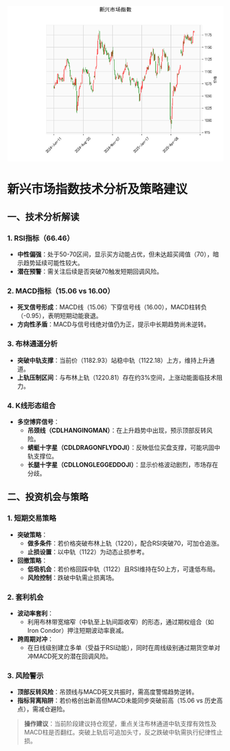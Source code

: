 ![图](msci.png)



# 新兴市场指数技术分析及策略建议

## 一、技术分析解读

### 1. RSI指标（66.46）
- **中性偏强**：处于50-70区间，显示买方动能占优，但未达超买阈值（70），暗示趋势延续可能性较大。
- **潜在预警**：需关注后续是否突破70触发短期回调风险。

### 2. MACD指标（15.06 vs 16.00）
- **死叉信号形成**：MACD线（15.06）下穿信号线（16.00），MACD柱转负（-0.95），表明短期动能衰退。
- **方向性矛盾**：MACD与信号线绝对值仍为正，提示中长期趋势尚未逆转。

### 3. 布林通道分析
- **突破中轨支撑**：当前价（1182.93）站稳中轨（1122.18）上方，维持上升通道。
- **上轨压制区间**：与布林上轨（1220.81）存在约3%空间，上涨动能面临技术阻力。

### 4. K线形态组合
- **多空博弈信号**：  
  - **吊颈线（CDLHANGINGMAN）**：在上升趋势中出现，预示顶部反转风险。  
  - **蜻蜓十字星（CDLDRAGONFLYDOJI）**：反映低位买盘支撑，可能巩固中轨支撑位。  
  - **长腿十字星（CDLLONGLEGGEDDOJI）**：显示价格波动剧烈，市场存在分歧。

## 二、投资机会与策略

### 1. 短期交易策略
- **突破策略**：  
  - **做多条件**：若价格突破布林上轨（1220），配合RSI突破70，可加仓追涨。  
  - **止损设置**：以中轨（1122）为动态止损参考。  
- **回撤策略**：  
  - **低吸机会**：若价格回踩中轨（1122）且RSI维持在50上方，可逢低布局。  
  - **风险控制**：跌破中轨需止损离场。

### 2. 套利机会
- **波动率套利**：  
  - 利用布林带宽缩窄（中轨至上轨间距收窄）的形态，通过期权组合（如Iron Condor）押注短期波动率衰减。  
- **跨周期对冲**：  
  - 在日线级别建立多单（受益于RSI动能），同时在周线级别通过期货空单对冲MACD死叉的潜在回调风险。

### 3. 风险警示
- **顶部反转风险**：吊颈线与MACD死叉共振时，需高度警惕趋势逆转。  
- **指标背离陷阱**：若价格创出新高但MACD未能同步突破前高（15.06 vs 历史高点），需减仓避险。  

> **操作建议**：当前阶段建议持仓观望，重点关注布林通道中轨支撑有效性及MACD柱是否翻红。突破上轨后可追加头寸，反之跌破中轨需执行纪律性止损。